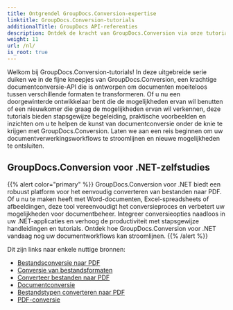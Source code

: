 ```yaml
---
title: Ontgrendel GroupDocs.Conversion-expertise
linktitle: GroupDocs.Conversion-tutorials
additionalTitle: GroupDocs API-referenties
description: Ontdek de kracht van GroupDocs.Conversion via onze tutorials. Leer hoe u moeiteloos documenten kunt converteren tussen formaten voor een naadloze workflow-integratie.
weight: 11
url: /nl/
is_root: true
---
```


Welkom bij GroupDocs.Conversion-tutorials! In deze uitgebreide serie duiken we in de fijne kneepjes van GroupDocs.Conversion, een krachtige documentconversie-API die is ontworpen om documenten moeiteloos tussen verschillende formaten te transformeren. Of u nu een doorgewinterde ontwikkelaar bent die de mogelijkheden ervan wil benutten of een nieuwkomer die graag de mogelijkheden ervan wil verkennen, deze tutorials bieden stapsgewijze begeleiding, praktische voorbeelden en inzichten om u te helpen de kunst van documentconversie onder de knie te krijgen met GroupDocs.Conversion. Laten we aan een reis beginnen om uw documentverwerkingsworkflows te stroomlijnen en nieuwe mogelijkheden te ontsluiten.

## GroupDocs.Conversion voor .NET-zelfstudies
{{% alert color="primary" %}}
GroupDocs.Conversion voor .NET biedt een robuust platform voor het eenvoudig converteren van bestanden naar PDF. Of u nu te maken heeft met Word-documenten, Excel-spreadsheets of afbeeldingen, deze tool vereenvoudigt het conversieproces en verbetert uw mogelijkheden voor documentbeheer. Integreer conversieopties naadloos in uw .NET-applicaties en verhoog de productiviteit met stapsgewijze handleidingen en tutorials. Ontdek hoe GroupDocs.Conversion voor .NET vandaag nog uw documentworkflows kan stroomlijnen.
{{% /alert %}}

Dit zijn links naar enkele nuttige bronnen:
 
- [Bestandsconversie naar PDF](./net/file-conversion-to-pdf/)
- [Conversie van bestandsformaten](./net/file-format-conversion-tutorials/)
- [Converteer bestanden naar PDF](./net/convert-files-to-pdf/)
- [Documentconversie](./net/document-conversion/)
- [Bestandstypen converteren naar PDF](./net/converting-file-types-to-pdf/)
- [PDF-conversie](./net/pdf-conversion/)